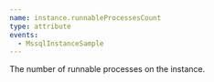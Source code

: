 ```yaml
---
name: instance.runnableProcessesCount
type: attribute
events:
  - MssqlInstanceSample
---
```


The number of runnable processes on the instance.
